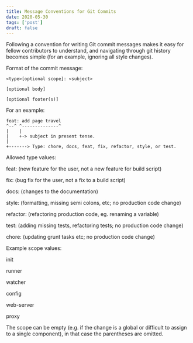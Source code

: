 ```yaml
---
title: Message Conventions for Git Commits
date: 2020-05-30
tags: ['post']
draft: false
---
```



Following a convention for writing Git commit messages makes it easy for fellow contributors to understand, and navigating through git history becomes simple (for an example, ignoring all style changes).

Format of the commit message:

```
<type>[optional scope]: <subject>

[optional body]

[optional footer(s)]
```

For an example:

```git
feat: add page travel
^--^ ^--------------^
|    |
|    +-> subject in present tense.
|
+-------> Type: chore, docs, feat, fix, refactor, style, or test.
```

Allowed type values:
>
feat: (new feature for the user, not a new feature for build script)
>
fix: (bug fix for the user, not a fix to a build script)
>
docs: (changes to the documentation)
>
style: (formatting, missing semi colons, etc; no production code change)
>
refactor: (refactoring production code, eg. renaming a variable)
>
test: (adding missing tests, refactoring tests; no production code change)
>
chore: (updating grunt tasks etc; no production code change)


Example scope values:
>
init
>
runner
>
watcher
>
config
>
web-server
>
proxy

The scope can be empty (e.g. if the change is a global or difficult to assign to a single component), in that case the parentheses are omitted.